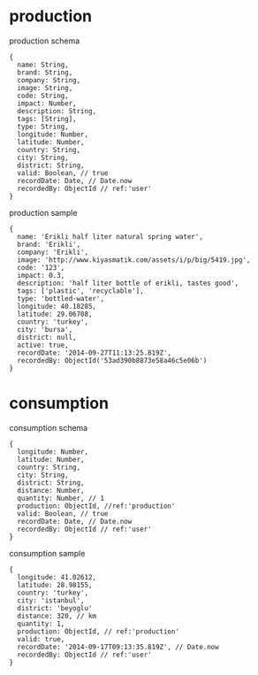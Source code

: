 # production

production schema

    {
      name: String,
      brand: String,
      company: String,
      image: String,
      code: String,
      impact: Number,
      description: String,
      tags: [String],
      type: String,
      longitude: Number,
      latitude: Number,
      country: String,
      city: String,
      district: String,
      valid: Boolean, // true
      recordDate: Date, // Date.now
      recordedBy: ObjectId // ref:'user'
    }

production sample

    {
      name: 'Erikli half liter natural spring water',    
      brand: 'Erikli',
      company: 'Erikli',
      image: 'http://www.kiyasmatik.com/assets/i/p/big/5419.jpg',
      code: '123',
      impact: 0.3,
      description: 'half liter bottle of erikli, tastes good',
      tags: ['plastic', 'recyclable'],
      type: 'bottled-water',
      longitude: 40.18285,
      latitude: 29.06708,
      country: 'turkey',
      city: 'bursa',
      district: null,
      active: true,
      recordDate: '2014-09-27T11:13:25.819Z',
      recordedBy: ObjectId('53ad390b8873e58a46c5e06b')
    }
    
# consumption

consumption schema

    {
      longitude: Number,
      latitude: Number,
      country: String,
      city: String,
      district: String,
      distance: Number,
      quantity: Number, // 1
      production: ObjectId, //ref:'production'
      valid: Boolean, // true
      recordDate: Date, // Date.now
      recordedBy: ObjectId // ref:'user'
    }
    
consumption sample

    {
      longitude: 41.02612,
      latitude: 28.98155,
      country: 'turkey',
      city: 'istanbul',
      district: 'beyoglu'
      distance: 320, // km
      quantity: 1,
      production: ObjectId, // ref:'production'
      valid: true,
      recordDate: '2014-09-17T09:13:35.819Z', // Date.now
      recordedBy: ObjectId // ref:'user'
    }